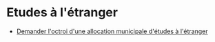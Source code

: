 # Etudes à l'étranger

* [Demander l'octroi d'une allocation municipale d'études à l'étranger](demander-loctroi-dune-allocation-municipale-detudes-a-letranger.md)
